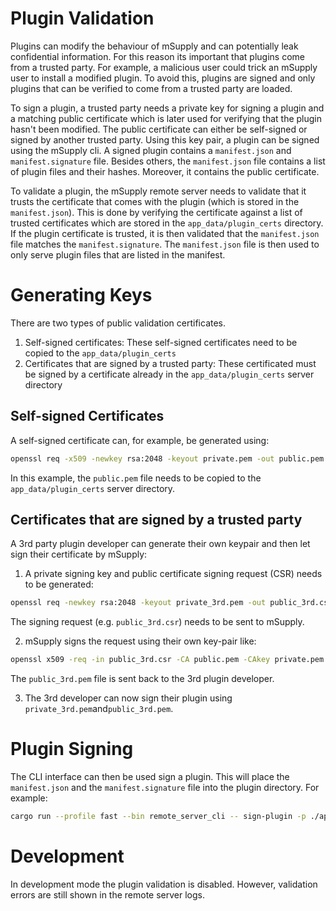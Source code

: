 # Plugin Validation

Plugins can modify the behaviour of mSupply and can potentially leak confidential information.
For this reason its important that plugins come from a trusted party.
For example, a malicious user could trick an mSupply user to install a modified plugin.
To avoid this, plugins are signed and only plugins that can be verified to come from a trusted party are loaded.

To sign a plugin, a trusted party needs a private key for signing a plugin and a matching public certificate which is later used for verifying that the plugin hasn't been modified.
The public certificate can either be self-signed or signed by another trusted party.
Using this key pair, a plugin can be signed using the mSupply cli.
A signed plugin contains a `manifest.json` and `manifest.signature` file.
Besides others, the `manifest.json` file contains a list of plugin files and their hashes.
Moreover, it contains the public certificate.

To validate a plugin, the mSupply remote server needs to validate that it trusts the certificate that comes with the plugin (which is stored in the `manifest.json`).
This is done by verifying the certificate against a list of trusted certificates which are stored in the `app_data/plugin_certs` directory.
If the plugin certificate is trusted, it is then validated that the `manifest.json` file matches the `manifest.signature`.
The `manifest.json` file is then used to only serve plugin files that are listed in the manifest.

# Generating Keys

There are two types of public validation certificates.

1. Self-signed certificates: These self-signed certificates need to be copied to the `app_data/plugin_certs`
2. Certificates that are signed by a trusted party: These certificated must be signed by a certificate already in the `app_data/plugin_certs` server directory

## Self-signed Certificates

A self-signed certificate can, for example, be generated using:

```bash
openssl req -x509 -newkey rsa:2048 -keyout private.pem -out public.pem -nodes
```

In this example, the `public.pem` file needs to be copied to the `app_data/plugin_certs` server directory.

## Certificates that are signed by a trusted party

A 3rd party plugin developer can generate their own keypair and then let sign their certificate by mSupply:

1. A private signing key and public certificate signing request (CSR) needs to be generated:

```bash
openssl req -newkey rsa:2048 -keyout private_3rd.pem -out public_3rd.csr -nodes
```

The signing request (e.g. `public_3rd.csr`) needs to be sent to mSupply.

2. mSupply signs the request using their own key-pair like:

```bash
openssl x509 -req -in public_3rd.csr -CA public.pem -CAkey private.pem -out public_3rd.pem -sha256
```

The `public_3rd.pem` file is sent back to the 3rd plugin developer.

3. The 3rd developer can now sign their plugin using `private_3rd.pem`and`public_3rd.pem`.

# Plugin Signing

The CLI interface can then be used sign a plugin.
This will place the `manifest.json` and the `manifest.signature` file into the plugin directory.
For example:

```bash
cargo run --profile fast --bin remote_server_cli -- sign-plugin -p ./app_data/plugins/StockDonor/ -k pathtokeys/private.pem -c pathtokeyskey/public.pem
```

# Development

In development mode the plugin validation is disabled.
However, validation errors are still shown in the remote server logs.
